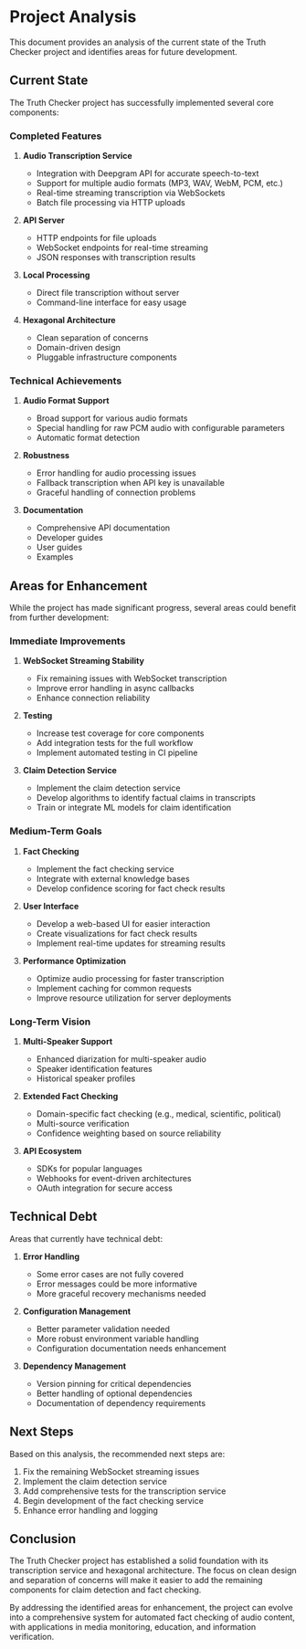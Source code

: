 # Project Analysis

This document provides an analysis of the current state of the Truth Checker project and identifies areas for future development.

## Current State

The Truth Checker project has successfully implemented several core components:

### Completed Features

1. **Audio Transcription Service**
   - Integration with Deepgram API for accurate speech-to-text
   - Support for multiple audio formats (MP3, WAV, WebM, PCM, etc.)
   - Real-time streaming transcription via WebSockets
   - Batch file processing via HTTP uploads

2. **API Server**
   - HTTP endpoints for file uploads
   - WebSocket endpoints for real-time streaming
   - JSON responses with transcription results

3. **Local Processing**
   - Direct file transcription without server
   - Command-line interface for easy usage

4. **Hexagonal Architecture**
   - Clean separation of concerns
   - Domain-driven design
   - Pluggable infrastructure components

### Technical Achievements

1. **Audio Format Support**
   - Broad support for various audio formats
   - Special handling for raw PCM audio with configurable parameters
   - Automatic format detection

2. **Robustness**
   - Error handling for audio processing issues
   - Fallback transcription when API key is unavailable
   - Graceful handling of connection problems

3. **Documentation**
   - Comprehensive API documentation
   - Developer guides
   - User guides
   - Examples

## Areas for Enhancement

While the project has made significant progress, several areas could benefit from further development:

### Immediate Improvements

1. **WebSocket Streaming Stability**
   - Fix remaining issues with WebSocket transcription
   - Improve error handling in async callbacks
   - Enhance connection reliability

2. **Testing**
   - Increase test coverage for core components
   - Add integration tests for the full workflow
   - Implement automated testing in CI pipeline

3. **Claim Detection Service**
   - Implement the claim detection service
   - Develop algorithms to identify factual claims in transcripts
   - Train or integrate ML models for claim identification

### Medium-Term Goals

1. **Fact Checking**
   - Implement the fact checking service
   - Integrate with external knowledge bases
   - Develop confidence scoring for fact check results

2. **User Interface**
   - Develop a web-based UI for easier interaction
   - Create visualizations for fact check results
   - Implement real-time updates for streaming results

3. **Performance Optimization**
   - Optimize audio processing for faster transcription
   - Implement caching for common requests
   - Improve resource utilization for server deployments

### Long-Term Vision

1. **Multi-Speaker Support**
   - Enhanced diarization for multi-speaker audio
   - Speaker identification features
   - Historical speaker profiles

2. **Extended Fact Checking**
   - Domain-specific fact checking (e.g., medical, scientific, political)
   - Multi-source verification
   - Confidence weighting based on source reliability

3. **API Ecosystem**
   - SDKs for popular languages
   - Webhooks for event-driven architectures
   - OAuth integration for secure access

## Technical Debt

Areas that currently have technical debt:

1. **Error Handling**
   - Some error cases are not fully covered
   - Error messages could be more informative
   - More graceful recovery mechanisms needed

2. **Configuration Management**
   - Better parameter validation needed
   - More robust environment variable handling
   - Configuration documentation needs enhancement

3. **Dependency Management**
   - Version pinning for critical dependencies
   - Better handling of optional dependencies
   - Documentation of dependency requirements

## Next Steps

Based on this analysis, the recommended next steps are:

1. Fix the remaining WebSocket streaming issues
2. Implement the claim detection service
3. Add comprehensive tests for the transcription service
4. Begin development of the fact checking service
5. Enhance error handling and logging

## Conclusion

The Truth Checker project has established a solid foundation with its transcription service and hexagonal architecture. The focus on clean design and separation of concerns will make it easier to add the remaining components for claim detection and fact checking.

By addressing the identified areas for enhancement, the project can evolve into a comprehensive system for automated fact checking of audio content, with applications in media monitoring, education, and information verification. 